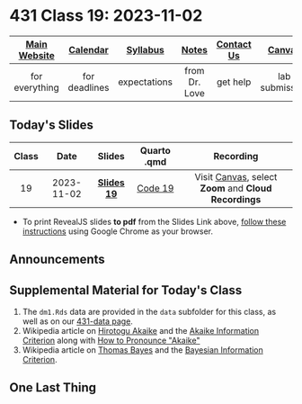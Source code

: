 # 431 Class 19: 2023-11-02

[Main Website](https://thomaselove.github.io/431-2023/) | [Calendar](https://thomaselove.github.io/431-2023/calendar.html) | [Syllabus](https://thomaselove.github.io/431-syllabus-2023/) | [Notes](https://thomaselove.github.io/431-notes/) | [Contact Us](https://thomaselove.github.io/431-2023/contact.html) | [Canvas](https://canvas.case.edu) | [Data and Code](https://github.com/THOMASELOVE/431-data)
:-----------: | :--------------: | :----------: | :---------: | :-------------: | :-----------: | :------------:
for everything | for deadlines | expectations | from Dr. Love | get help | lab submission | for downloads

## Today's Slides

Class | Date | Slides | Quarto .qmd | Recording
:---: | :--------: | :------: | :------: | :-------------:
19 | 2023-11-02 | **[Slides 19](https://thomaselove.github.io/431-slides-2023/class19.html)** | [Code 19](https://thomaselove.github.io/431-slides-2023/class19.qmd) | Visit [Canvas](https://canvas.case.edu/), select **Zoom** and **Cloud Recordings**

- To print RevealJS slides **to pdf** from the Slides Link above, [follow these instructions](https://quarto.org/docs/presentations/revealjs/presenting.html#print-to-pdf) using Google Chrome as your browser.

## Announcements

## Supplemental Material for Today's Class

1. The `dm1.Rds` data are provided in the `data` subfolder for this class, as well as on our [431-data page](https://github.com/THOMASELOVE/431-data).
2. Wikipedia article on [Hirotogu Akaike](https://en.wikipedia.org/wiki/Hirotugu_Akaike) and the [Akaike Information Criterion](https://en.wikipedia.org/wiki/Akaike_information_criterion) along with [How to Pronounce "Akaike"](https://www.youtube.com/watch?v=RjR1LK_SGYs)
3. Wikipedia article on [Thomas Bayes](https://en.wikipedia.org/wiki/Thomas_Bayes) and the [Bayesian Information Criterion](https://en.wikipedia.org/wiki/Bayesian_information_criterion).

## One Last Thing

